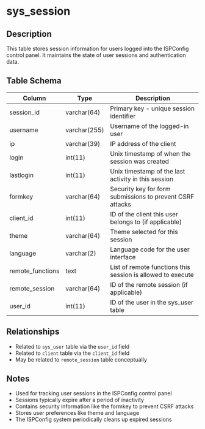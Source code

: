 # sys_session

## Description
This table stores session information for users logged into the ISPConfig control panel. It maintains the state of user sessions and authentication data.

## Table Schema
| Column | Type | Description |
|--------|------|-------------|
| session_id | varchar(64) | Primary key - unique session identifier |
| username | varchar(255) | Username of the logged-in user |
| ip | varchar(39) | IP address of the client |
| login | int(11) | Unix timestamp of when the session was created |
| lastlogin | int(11) | Unix timestamp of the last activity in this session |
| formkey | varchar(64) | Security key for form submissions to prevent CSRF attacks |
| client_id | int(11) | ID of the client this user belongs to (if applicable) |
| theme | varchar(64) | Theme selected for this session |
| language | varchar(2) | Language code for the user interface |
| remote_functions | text | List of remote functions this session is allowed to execute |
| remote_session | varchar(64) | ID of the remote session (if applicable) |
| user_id | int(11) | ID of the user in the sys_user table |

## Relationships
- Related to `sys_user` table via the `user_id` field
- Related to `client` table via the `client_id` field
- May be related to `remote_session` table conceptually

## Notes
- Used for tracking user sessions in the ISPConfig control panel
- Sessions typically expire after a period of inactivity
- Contains security information like the formkey to prevent CSRF attacks
- Stores user preferences like theme and language
- The ISPConfig system periodically cleans up expired sessions
